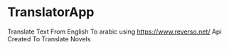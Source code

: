 # TranslatorApp
Translate Text From English To arabic using https://www.reverso.net/ Api
<br>
Created To Translate Novels
